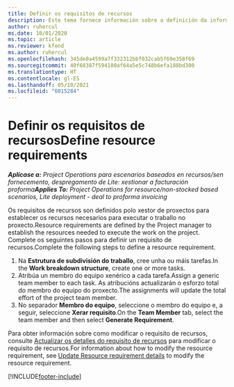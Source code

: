 ```yaml
---
title: Definir os requisitos de recursos
description: Este tema fornece información sobre a definición da información dos requisitos de recursos.
author: ruhercul
ms.date: 10/01/2020
ms.topic: article
ms.reviewer: kfend
ms.author: ruhercul
ms.openlocfilehash: 345de0a4599a7f332312bbf032cab5f69e358f69
ms.sourcegitcommit: 40f68387f594180af64a5e5c748b6efa188bd300
ms.translationtype: HT
ms.contentlocale: gl-ES
ms.lasthandoff: 05/10/2021
ms.locfileid: "6015284"
---
```

# <a name="define-resource-requirements"></a><span data-ttu-id="3b693-103">Definir os requisitos de recursos</span><span class="sxs-lookup"><span data-stu-id="3b693-103">Define resource requirements</span></span>

<span data-ttu-id="3b693-104">_**Aplícase a:** Project Operations para escenarios baseados en recursos/sen fornecemento, despregamento de Lite: xestionar a facturación proforma_</span><span class="sxs-lookup"><span data-stu-id="3b693-104">_**Applies To:** Project Operations for resource/non-stocked based scenarios, Lite deployment - deal to proforma invoicing_</span></span>

<span data-ttu-id="3b693-105">Os requisitos de recursos son definidos polo xestor de proxectos para establecer os recursos necesarios para executar o traballo no proxecto.</span><span class="sxs-lookup"><span data-stu-id="3b693-105">Resource requirements are defined by the Project manager to establish the resources needed to execute the work on the project.</span></span> <span data-ttu-id="3b693-106">Complete os seguintes pasos para definir un requisito de recursos.</span><span class="sxs-lookup"><span data-stu-id="3b693-106">Complete the following steps to define a resource requirement.</span></span>

1.  <span data-ttu-id="3b693-107">Na **Estrutura de subdivisión do traballo**, cree unha ou máis tarefas.</span><span class="sxs-lookup"><span data-stu-id="3b693-107">In the **Work breakdown structure**, create one or more tasks.</span></span>
2.  <span data-ttu-id="3b693-108">Atribúa un membro do equipo xenérico a cada tarefa.</span><span class="sxs-lookup"><span data-stu-id="3b693-108">Assign a generic team member to each task.</span></span> <span data-ttu-id="3b693-109">As atribucións actualizarán o esforzo total do membro do equipo do proxecto.</span><span class="sxs-lookup"><span data-stu-id="3b693-109">The assignments will update the total effort of the project team member.</span></span>
3.  <span data-ttu-id="3b693-110">No separador **Membro do equipo**, seleccione o membro do equipo e, a seguir, seleccione **Xerar requisito**.</span><span class="sxs-lookup"><span data-stu-id="3b693-110">On the **Team Member** tab, select the team member and then select **Generate Requirement**.</span></span>

<span data-ttu-id="3b693-111">Para obter información sobre como modificar o requisito de recursos, consulte [Actualizar os detalles do requisito de recursos](define-resource-requirements.md) para modificar o requisito de recursos.</span><span class="sxs-lookup"><span data-stu-id="3b693-111">For information about how to modify the resource requirement, see [Update Resource requirement details](define-resource-requirements.md) to modify the resource requirement.</span></span>

[!INCLUDE[footer-include](../includes/footer-banner.md)]